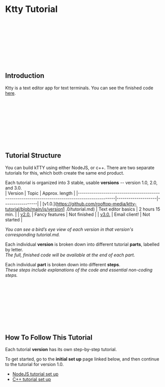 # Ktty Tutorial

<br/><br/><br/><br/><br/><br/><br/><br/>



##  Introduction

Ktty is a text editor app for text terminals.  You can see the finished code [here](https://github.com/rooftop-media/ktty).

<br/><br/><br/><br/><br/><br/><br/><br/>



##  Tutorial Structure

You can build kTTY using either NodeJS, or c++.  There are two separate tutorials for this,
which both create the same end product. 

Each tutorial is organized into 3 stable, usable **versions** -- version 1.0, 2.0, and 3.0.   
| Version                                                                                        | Topic              | Approx. length  |
|------------------------------------------------------------------------------------------------|--------------------|-----------------|
| [v1.0.](https://github.com/rooftop-media/ktty-tutorial/blob/main/js/version1 .0/tutorial.md)   | Text editor basics | 2 hours 15 min. |
| [v2.0.](https://github.com/rooftop-media/ktty-tutorial/blob/main/js/version2.0/tutorial.md)    | Fancy features     | Not finished    |
| [v3.0.](https://github.com/rooftop-media/ktty-tutorial/blob/main/js/version3.0/tutorial.md)    | Email client!      | Not started     |

*You can see a bird’s eye view of each version in that version's corresponding tutorial.md.*  

Each individual **version** is broken down into different tutorial **parts**, labelled by letter.  
*The full, finished code will be available at the end of each part.*  

Each individual **part** is broken down into different **steps**.   
*These steps include explanations of the code and essential non-coding steps.*

<br/><br/><br/><br/><br/><br/><br/><br/>



##  How To Follow This Tutorial

Each tutorial **version** has its own step-by-step tutorial.

To get started, go to the **initial set up** page linked below, and then continue to the tutorial for version 1.0.

 - [NodeJS tutorial set up](https://github.com/rooftop-media/ktty-tutorial/blob/main/js/setup.md)
 - [C++ tutorial set up](https://github.com/rooftop-media/ktty-tutorial/blob/main/cpp/setup.md)

<br/><br/><br/><br/><br/><br/><br/><br/>




